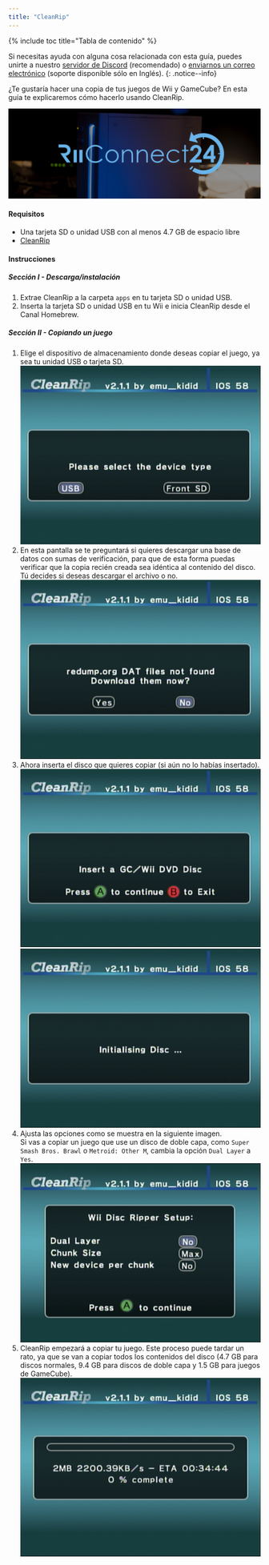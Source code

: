 ```yaml
---
title: "CleanRip"
---
```


{% include toc title="Tabla de contenido" %}

Si necesitas ayuda con alguna cosa relacionada con esta guía, puedes unirte a nuestro [servidor de Discord](https://discord.gg/b4Y7jfD) (recomendado) o [enviarnos un correo electrónico](mailto:support@riiconnect24.net) (soporte disponible sólo en Inglés).
{: .notice--info}

¿Te gustaría hacer una copia de tus juegos de Wii y GameCube? En esta guía te explicaremos cómo hacerlo usando CleanRip.

![Logotipo de RiiConnect24](/images/WiiRC24Logo.jpg)

#### Requisitos

* Una tarjeta SD o unidad USB con al menos 4.7 GB de espacio libre
* [CleanRip](https://github.com/emukidid/cleanrip/releases/latest)

#### Instrucciones

##### Sección I - Descarga/instalación

1. Extrae CleanRip a la carpeta `apps` en tu tarjeta SD o unidad USB.
1. Inserta la tarjeta SD o unidad USB en tu Wii e inicia CleanRip desde el Canal Homebrew.

##### Sección II - Copiando un juego

1. Elige el dispositivo de almacenamiento donde deseas copiar el juego, ya sea tu unidad USB o tarjeta SD. ![Seleccionar un dispositivo](/images/CleanRip/2.png)
1. En esta pantalla se te preguntará si quieres descargar una base de datos con sumas de verificación, para que de esta forma puedas verificar que la copia recién creada sea idéntica al contenido del disco. Tú decides si deseas descargar el archivo o no. ![Descargar base de datos de Redump](/images/CleanRip/3.png)
1. Ahora inserta el disco que quieres copiar (si aún no lo habías insertado). ![Inserta el disco](/images/CleanRip/4.png) ![Montando el disco](/images/CleanRip/5.png)
1. Ajusta las opciones como se muestra en la siguiente imagen.<br>Si vas a copiar un juego que use un disco de doble capa, como `Super Smash Bros. Brawl` o `Metroid: Other M`, cambia la opción `Dual Layer` a `Yes`. ![Configuración](/images/CleanRip/6.png)
1. CleanRip empezará a copiar tu juego. Este proceso puede tardar un rato, ya que se van a copiar todos los contenidos del disco (4.7 GB para discos normales, 9.4 GB para discos de doble capa y 1.5 GB para juegos de GameCube). ![Copiando un juego](/images/CleanRip/7.png)
